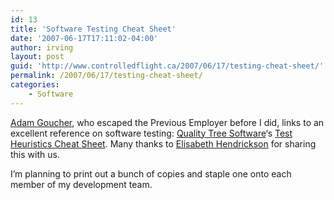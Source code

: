 ```yaml
---
id: 13
title: 'Software Testing Cheat Sheet'
date: '2007-06-17T17:11:02-04:00'
author: irving
layout: post
guid: 'http://www.controlledflight.ca/2007/06/17/testing-cheat-sheet/'
permalink: /2007/06/17/testing-cheat-sheet/
categories:
    - Software
---
```


[Adam Goucher](http://www.ninjatactics.com/blog/?p=212), who escaped the Previous Employer before I did, links to an excellent reference on software testing: [Quality Tree Software](http://www.qualitytree.com/)‘s [Test Heuristics Cheat Sheet](http://testobsessed.com/wordpress/wp-content/uploads/2007/02/testheuristicscheatsheetv1.pdf). Many thanks to [Elisabeth Hendrickson](http://www.testobsessed.com/2007/02/19/test-heuristics-cheat-sheet) for sharing this with us.

I’m planning to print out a bunch of copies and staple one onto each member of my development team.